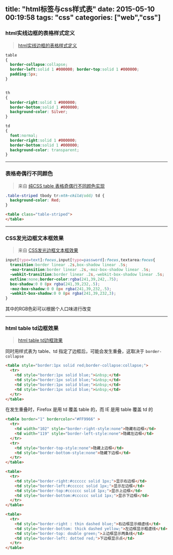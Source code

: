 title: "html标签与css样式表"
date: 2015-05-10 00:19:58
tags: "css"
categories: ["web","css"]
---

###  html实线边框的表格样式定义 

> [html实线边框的表格样式定义](http://blog.csdn.net/henrytsu/article/details/3446384)

```css
table
{
  border-collapse:collapse;
  border-left:solid 1 #000000; border-top:solid 1 #000000;
  padding:5px;
}


th
{
  border-right:solid 1 #000000;
  border-bottom:solid 1 #000000;
  background-color: Silver;
}

td
{
  font:normal;
  border-right:solid 1 #000000;
  border-bottom:solid 1 #000000;
  background-color: transparent;
}
```

----------

### 表格奇偶行不同颜色
> 来自 [纯CSS table 表格奇偶行不同颜色实现](http://www.cnblogs.com/sanmen/archive/2012/08/09/2631011.html)

```css
.table-striped tbody tr:nth-child(odd) td {
  background-color: Red;
}
```
```html
<table class="table-striped">
</table>
```

----------

### CSS发光边框文本框效果
> 来自 [CSS发光边框文本框效果](http://blog.netsh.org/posts/css-input-border-light-box-effect_533.netsh.html)

```css
input[type=text]:focus,input[type=password]:focus,textarea:focus{
  transition:border linear .2s,box-shadow linear .5s;
  -moz-transition:border linear .2s,-moz-box-shadow linear .5s;
  -webkit-transition:border linear .2s,-webkit-box-shadow linear .5s;
  outline:none;border-color:rgba(241,39,242,.75);
  box-shadow:0 0 8px rgba(241,39,232,.5);
  -moz-box-shadow:0 0 8px rgba(241,39,232,.5);
  -webkit-box-shadow:0 0 8px rgba(241,39,232,3);
}
```
其中的RGB色彩可以根据个人口味进行改变

----

### html table td边框效果

> [html table td边框效果](http://hi.baidu.com/9prior/item/60b47eb61cd3b8941846970e)

同时用样式表为 table、td 指定了边框后，可能会发生重叠，这取决于 `border-collapse`
```html
<table style="border:1px solid red;border-collapse:collapse;">
  <tr>
    <td style="border:1px solid blue;">&nbsp;</td>
    <td style="border:1px solid blue;">&nbsp;</td>
    <td style="border:1px solid blue;">&nbsp;</td>
    <td style="border:1px solid blue;">&nbsp;</td>
  </tr>
</table>
```
在发生重叠时，Firefox 是用 td 覆盖 table 的，而 IE 是用 table 覆盖 td 的
```html
<table border="1" bordercolor="#FF9966" >
  <tr>
    <td width="102" style="border-right-style:none">隐藏右边框</td>
    <td width="119" style="border-left-style:none">隐藏左边框</td>
  </tr>
  <tr>
    <td style="border-top-style:none">隐藏上边框</td>
    <td style="border-bottom-style:none">隐藏下边框</td>
  </tr>
</table>

<table>
  <tr>
    <td style="border-right:#cccccc solid 1px;">显示右边框</td>
    <td style="border-left:#cccccc solid 1px;">显示左边框</td>
    <td style="border-top:#cccccc solid 1px;">显示上边框</td>
    <td style="border-bottom:#cccccc solid 1px;">显示下边框</td>
  </tr>
</table>

<table>
  <tr>
    <td style="border-right : thin dashed blue;">右边框显示细虚线</td>
    <td style="border-bottom: thick dashed yellow;">左边框显示粗虚线</td>
    <td style="border-top: double green;">上边框显示两条线</td>
    <td style="border-left: dotted red;">下边框显示点</td>
  </tr>
</table>
```
